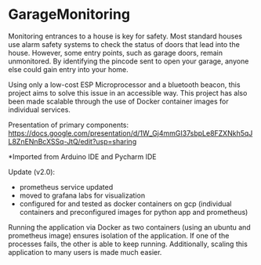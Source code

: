 # GarageMonitoring

Monitoring entrances to a house is key for safety. Most standard houses use alarm safety systems to check the status of doors that lead into the house. However, some entry points, such as garage doors, remain unmonitored. By identifying the pincode sent to open your garage, anyone else could gain entry into your home.

Using only a low-cost ESP Microprocessor and a bluetooth beacon, this project aims to solve this issue in an accessible way. This project has also been made scalable through the use of Docker container images for individual services.

Presentation of primary components: https://docs.google.com/presentation/d/1W_Gj4mmGI37sbpLe8FZXNkh5qJL8ZnENnBcXSSq-JtQ/edit?usp=sharing

*Imported from Arduino IDE and Pycharm IDE



Update (v2.0):
* prometheus service updated
* moved to grafana labs for visualization
* configured for and tested as docker containers on gcp (individual containers and preconfigured images for 
  python app and prometheus)

Running the application via Docker as two containers (using an ubuntu and prometheus image) ensures
isolation of the application. If one of the processes fails, the other is able to keep running. 
Additionally, scaling this application to many users is made much easier.
